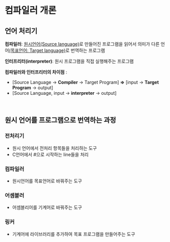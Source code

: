# 컴파일러 개론

## 언어 처리기

**컴파일러**: <u>원시언어(Source language)</u>로 만들어진 프로그램을 읽어서 의미가 다른 언어<u>(목표언어: Target language)</u>로 번역하는 프로그램<br>

**인터프리터(interpreter)**: 원시 프로그램을 직접 실행해주는 프로그램<br>

**컴파일러와 인터프리터의 차이점** :<br>

- [Source Language -> **Compiler** -> Target Program] **=>** [input -> **Target Program** -> output]
-  [Source Language, input -> **interpreter** -> output]

<br>

## 원시 언어를 프로그램으로 번역하는 과정

### 전처리기
- 원시 언어에서 전처리 항목들을 처리하는 도구
- C언어에서 #으로 시작하는 line들을 처리

### 컴파일러
- 원시언어를 목표언어로 바꿔주는 도구

### 어셈블러
- 어셈블리어를 기계어로 바꿔주는 도구

### 링커
- 기계어에 라이브러리를 추가하여 목표 프로그램을 만들어주는 도구

